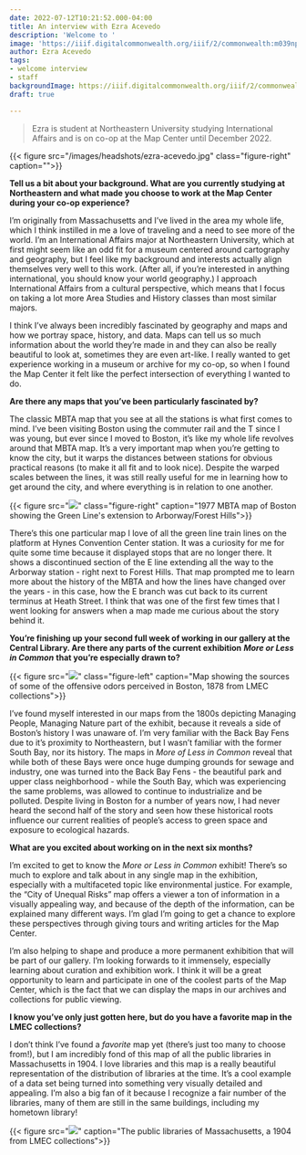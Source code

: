 ```yaml
---
date: 2022-07-12T10:21:52.000-04:00
title: An interview with Ezra Acevedo
description: 'Welcome to '
image: 'https://iiif.digitalcommonwealth.org/iiif/2/commonwealth:m039np39s/608,1868,2371,1072/full/0/default.jpg '
author: Ezra Acevedo
tags:
- welcome interview
- staff
backgroundImage: https://iiif.digitalcommonwealth.org/iiif/2/commonwealth:wd3761139/full/1200,/0/default.jpg
draft: true

---
```

> Ezra is student at Northeastern University studying International Affairs and is on co-op at the Map Center until December 2022.

{{< figure src="/images/headshots/ezra-acevedo.jpg" class="figure-right" caption="">}}

**Tell us a bit about your background. What are you currently studying at Northeastern and what made you choose to work at the Map Center during your co-op experience?**

I’m originally from Massachusetts and I’ve lived in the area my whole life, which I think instilled in me a love of traveling and a need to see more of the world. I’m an International Affairs major at Northeastern University, which at first might seem like an odd fit for a museum centered around cartography and geography, but I feel like my background and interests actually align themselves very well to this work. (After all, if you’re interested in anything international, you should know your world geography.) I approach International Affairs from a cultural perspective, which means that I focus on taking a lot more Area Studies and History classes than most similar majors.

I think I’ve always been incredibly fascinated by geography and maps and how we portray space, history, and data. Maps can tell us so much information about the world they’re made in and they can also be really beautiful to look at, sometimes they are even art-like. I really wanted to get experience working in a museum or archive for my co-op, so when I found the Map Center it felt like the perfect intersection of everything I wanted to do.

**Are there any maps that you’ve been particularly fascinated by?**

The classic MBTA map that you see at all the stations is what first comes to mind. I’ve been visiting Boston using the commuter rail and the T since I was young, but ever since I moved to Boston, it’s like my whole life revolves around that MBTA map. It’s a very important map when you’re getting to know the city, but it warps the distances between stations for obvious practical reasons (to make it all fit and to look nice). Despite the warped scales between the lines, it was still really useful for me in learning how to get around the city, and where everything is in relation to one another.

{{< figure src="![](https://iiif.digitalcommonwealth.org/iiif/2/commonwealth:m039np39s/608,1868,2371,1072/full/0/default.jpg)" class="figure-right" caption="1977 MBTA map of Boston showing the Green Line's extension to Arborway/Forest Hills">}}

There’s this one particular map I love of all the green line train lines on the platform at Hynes Convention Center station. It was a curiosity for me for quite some time because it displayed stops that are no longer there. It shows a discontinued section of the E line extending all the way to the Arborway station - right next to Forest Hills. That map prompted me to learn more about the history of the MBTA and how the lines have changed over the years - in this case, how the E branch was cut back to its current terminus at Heath Street. I think that was one of the first few times that I went looking for answers when a map made me curious about the story behind it.

**You’re finishing up your second full week of working in our gallery at the Central Library. Are there any parts of the current exhibition** **_More or Less in Common_** **that you’re especially drawn to?**

{{< figure src="![](https://iiif.digitalcommonwealth.org/iiif/2/commonwealth:8k71r300q/full/full/0/default.jpg)" class="figure-left" caption="Map showing the sources of some of the offensive odors perceived in Boston, 1878 from LMEC collections">}}

I’ve found myself interested in our maps from the 1800s depicting Managing People, Managing Nature part of the exhibit, because it reveals a side of Boston’s history I was unaware of. I’m very familiar with the Back Bay Fens due to it’s proximity to Northeastern, but I wasn’t familiar with the former South Bay, nor its history. The maps in _More of Less in Common_ reveal that while both of these Bays were once huge dumping grounds for sewage and industry, one was turned into the Back Bay Fens - the beautiful park and upper class neighborhood - while the South Bay, which was experiencing the same problems, was allowed to continue to industrialize and be polluted. Despite living in Boston for a number of years now, I had never heard the second half of the story and seen how these historical roots influence our current realities of people’s access to green space and exposure to ecological hazards.

**What are you excited about working on in the next six months?**

I’m excited to get to know the _More or Less in Common_ exhibit! There’s so much to explore and talk about in any single map in the exhibition, especially with a multifaceted topic like environmental justice. For example, the “City of Unequal Risks” map offers a viewer a ton of information in a visually appealing way, and because of the depth of the information, can be explained many different ways. I’m glad I’m going to get a chance to explore these perspectives through giving tours and writing articles for the Map Center.

I’m also helping to shape and produce a more permanent exhibition that will be part of our gallery. I’m looking forwards to it immensely, especially learning about curation and exhibition work. I think it will be a great opportunity to learn and participate in one of the coolest parts of the Map Center, which is the fact that we can display the maps in our archives and collections for public viewing.

**I know you’ve only just gotten here, but do you have a favorite map in the LMEC collections?**

I don’t think I’ve found a _favorite_ map yet (there’s just too many to choose from!), but I am incredibly fond of this map of all the public libraries in Massachusetts in 1904. I love libraries and this map is a really beautiful representation of the distribution of libraries at the time. It’s a cool example of a data set being turned into something very visually detailed and appealing. I’m also a big fan of it because I recognize a fair number of the libraries, many of them are still in the same buildings, including my hometown library!

{{< figure src="![](https://iiif.digitalcommonwealth.org/iiif/2/commonwealth:wd3761139/full/full/0/default.jpg)" caption="The public libraries of Massachusetts, a 1904 from LMEC collections">}}